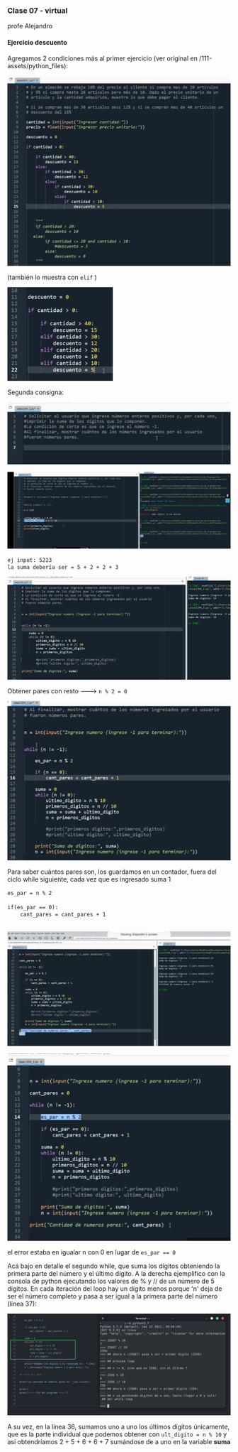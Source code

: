 ### Clase 07 - virtual
profe Alejandro

#### Ejercicio descuento
Agregamos 2 condiciones más al primer ejercicio (ver original en /111-assets/python_files):

![](111-assets/ppt-24-tecnicas.png)

(también lo muestra con `elif` )

![](111-assets/ppt-25-tecnicas.png)

Segunda consigna:

![](111-assets/ppt-26-tecnicas.png)

![](111-assets/ppt-27-tecnicas.png)

```
ej input: 5223
la suma debería ser = 5 + 2 + 2 + 3
```

![](111-assets/ppt-28-tecnicas.png)

Obtener pares con resto --->  `n % 2 = 0`

![](111-assets/ppt-29-tecnicas.png)

Para saber cuántos pares son, los guardamos en un contador, fuera del ciclo while siguiente, cada vez que es ingresado suma 1

```
es_par = n % 2

if(es_par == 0):
	cant_pares = cant_pares + 1
	
```

![](111-assets/ppt-30-tecnicas.png)

![](111-assets/ppt-31-tecnicas.png)

el error estaba en igualar n con 0 en lugar de `es_par == 0`

Acá bajo en detalle el segundo while, que suma los dígitos obteniendo la primera parte del número y el último dígito. A la derecha ejemplifico con la consola de python ejecutando los valores de % y // de un número de 5 dígitos. En cada iteración del loop hay un dígito menos porque 'n' deja de ser el número completo y pasa a ser igual a la primera parte del número (línea 37):

![](111-assets/ppt-32-tecnicas.png)

A su vez, en la línea 36, sumamos uno a uno los últimos dígitos únicamente, que es la parte individual que podemos obtener con `ult_digito = n % 10` y así obtendríamos 2 + 5 + 6 + 6 + 7 sumándose de a uno en la variable **suma**